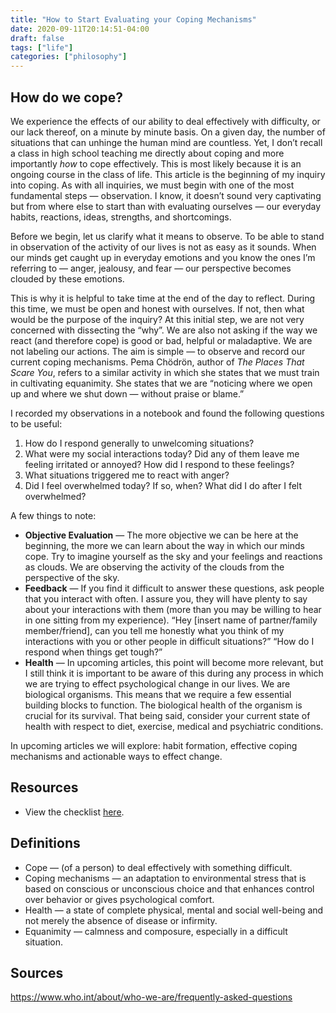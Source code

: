 ```yaml
---
title: "How to Start Evaluating your Coping Mechanisms"
date: 2020-09-11T20:14:51-04:00
draft: false
tags: ["life"]
categories: ["philosophy"]
---
```


## How do we cope?

We experience the effects of our ability to deal effectively with difficulty, or our lack thereof, on a minute by minute basis. On a given day, the number of situations that can unhinge the human mind are countless. Yet, I don’t recall a class in high school teaching me directly about coping and more importantly *how* to cope effectively. This is most likely because it is an ongoing course in the class of life. This article is the beginning of my inquiry into coping. As with all inquiries, we must begin with one of the most fundamental steps — observation. I know, it doesn’t sound very captivating but from where else to start than with evaluating ourselves — our everyday habits, reactions, ideas, strengths, and shortcomings.

Before we begin, let us clarify what it means to observe. To be able to stand in observation of the activity of our lives is not as easy as it sounds. When our minds get caught up in everyday emotions and you know the ones I’m referring to — anger, jealousy, and fear — our perspective becomes clouded by these emotions.

This is why it is helpful to take time at the end of the day to reflect. During this time, we must be open and honest with ourselves. If not, then what would be the purpose of the inquiry? At this initial step, we are not very concerned with dissecting the “why”. We are also not asking if the way we react (and therefore cope) is good or bad, helpful or maladaptive. We are not labeling our actions. The aim is simple — to observe and record our current coping mechanisms. Pema Chödrön, author of *The Places That Scare You*, refers to a similar activity in which she states that we must train in cultivating equanimity. She states that we are “noticing where we open up and where we shut down — without praise or blame.”

I recorded my observations in a notebook and found the following questions to be useful:
1. How do I respond generally to unwelcoming situations?
2. What were my social interactions today? Did any of them leave me feeling irritated or annoyed? How did I respond to these feelings?
3. What situations triggered me to react with anger?
4. Did I feel overwhelmed today? If so, when? What did I do after I felt overwhelmed?

A few things to note:

- **Objective Evaluation** — The more objective we can be here at the beginning, the more we can learn about the way in which our minds cope. Try to imagine yourself as the sky and your feelings and reactions as clouds. We are observing the activity of the clouds from the perspective of the sky.
- **Feedback** — If you find it difficult to answer these questions, ask people that you interact with often. I assure you, they will have plenty to say about your interactions with them (more than you may be willing to hear in one sitting from my experience). “Hey [insert name of partner/family member/friend], can you tell me honestly what you think of my interactions with you or other people in difficult situations?” “How do I respond when things get tough?”
- **Health** — In upcoming articles, this point will become more relevant, but I still think it is important to be aware of this during any process in which we are trying to effect psychological change in our lives. We are biological organisms. This means that we require a few essential building blocks to function. The biological health of the organism is crucial for its survival. That being said, consider your current state of health with respect to diet, exercise, medical and psychiatric conditions.

In upcoming articles we will explore: habit formation, effective coping mechanisms and actionable ways to effect change.

## Resources
- View the checklist [here](https://listables.com/public/checklist/izoVvvpkX2Qjn5EKJC3LhVUbtSEVxHRR6i+7VJoRloLek2eSpEwkGaIsV4vz2F2G).

## Definitions
- Cope — (of a person) to deal effectively with something difficult.
- Coping mechanisms — an adaptation to environmental stress that is based on conscious or unconscious choice and that enhances control over behavior or gives psychological comfort.
- Health — a state of complete physical, mental and social well-being and not merely the absence of disease or infirmity.
- Equanimity — calmness and composure, especially in a difficult situation.

## Sources
https://www.who.int/about/who-we-are/frequently-asked-questions
